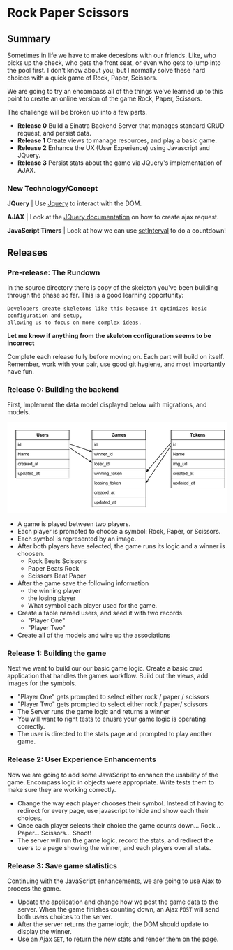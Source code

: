 # Rock Paper Scissors

## Summary
Sometimes in life we have to make decesions with our friends. Like, who picks up the check, who gets the front seat, or even who gets to jump into the pool first. I don't know about you; but I normally solve these hard choices with a quick game of Rock, Paper, Scissors.

We are going to try an encompass all of the things we've learned up to this point to create an online version of the game Rock, Paper, Scissors. 

The challenge will be broken up into a few parts.

- **Release 0** Build a Sinatra Backend Server that manages standard CRUD request, and persist data.
- **Release 1** Create views to manage resources, and play a basic game.
- **Release 2** Enhance the UX (User Experience) using Javascript and JQuery. 
- **Release 3** Persist stats about the game via JQuery's implementation of AJAX.

### New Technology/Concept

**JQuery** | Use [Jquery](http://api.jquery.com) to interact with the DOM. 

**AJAX**   | Look at the [JQuery documentation](http://api.jquery.com/jquery.ajax) on how to create ajax request.

**JavaScript Timers** | Look at how we can use [setInterval](http://stackoverflow.com/questions/11075927/how-can-i-use-setinterval-or-settimeout-and-display-the-results-during-the-count) to do a countdown! 

## Releases 
### Pre-release: The Rundown
In the source directory there is copy of the skeleton you've been building through the phase so far. This is a good learning opportunity: 
```text
Developers create skeletons like this because it optimizes basic configuration and setup, 
allowing us to focus on more complex ideas.
```
**Let me know if anything from the skeleton configuration seems to be incorrect**

Complete each release fully before moving on. Each part will build on itself. Remember, work with your pair, use good git hygiene, and most importantly have fun.


### Release 0: Building the backend
First, Implement the data model displayed below with migrations, and models.

![data-model](data-model.png)  

- A game is played between two players.
- Each player is prompted to choose a symbol: Rock, Paper, or Scissors.
- Each symbol is represented by an image.
- After both players have selected, the game runs its logic and a winner is choosen.
   - Rock Beats Scissors
   - Paper Beats Rock
   - Scissors Beat Paper
- After the game save the following information
   - the winning player
   - the losing player
   - What symbol each player used for the game.
- Create a table named users, and seed it with two records. 
  - "Player One"
  - "Player Two"
- Create all of the models and wire up the associations

### Release 1: Building the game
Next we want to build our our basic game logic. Create a basic crud application that handles the games workflow.
Build out the views, add images for the symbols.

- "Player One" gets prompted to select either rock / paper / scissors 
- "Player Two" gets prompted to select either rock / paper/  scissors
- The Server runs the game logic and returns a winner
- You will want to right tests to enusre your game logic is operating correctly.
- The user is directed to the stats page and prompted to play another game. 

### Release 2: User Experience Enhancements
Now we are going to add some JavaScript to enhance the usability of the game. Encompass logic in objects were appropriate. Write tests them to make sure they are working correctly. 

- Change the way each player chooses their symbol. Instead of having to redirect for every page, use javascript to hide and show each their choices. 
- Once each player selects their choice the game counts down... Rock... Paper... Scissors... Shoot! 
- The server will run the game logic, record the stats, and redirect the users to a page showing the winner, and each players overall stats.


### Release 3: Save game statistics
Continuing with the JavaScript enhancements, we are going to use Ajax to process the game.

- Update the application and change how we post the game data to the server. When the game finishes counting down, an Ajax `POST` will send both users choices to the server. 
- After the server returns the game logic, the DOM should update to display the winner.
- Use an Ajax `GET`, to return the new stats and render them on the page.
